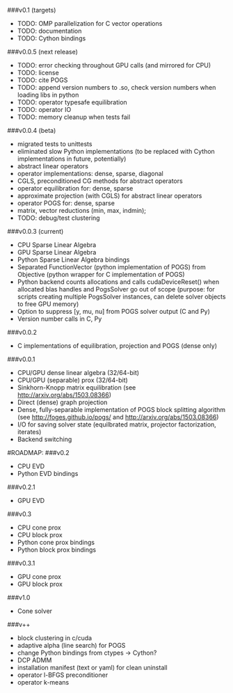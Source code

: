 ###v0.1 (targets)
- TODO: OMP parallelization for C vector operations
- TODO: documentation
- TODO: Cython bindings

###v0.0.5 (next release)
- TODO: error checking throughout GPU calls (and mirrored for CPU)
- TODO: license
- TODO: cite POGS
- TODO: append version numbers to .so, check version numbers when loading libs in python
- TODO: operator typesafe equilibration
- TODO: operator IO
- TODO: memory cleanup when tests fail 

###v0.0.4 (beta)
- migrated tests to unittests
- eliminated slow Python implementations (to be replaced with Cython implementations in future, potentially)
- abstract linear operators
- operator implementations: dense, sparse, diagonal
- CGLS, preconditioned CG methods for abstract operators
- operator equilibration for: dense, sparse
- approximate projection (with CGLS) for abstract linear operators
- operator POGS for: dense, sparse
- matrix, vector reductions (min, max, indmin); 
- TODO: debug/test clustering

###v0.0.3 (current)
- CPU Sparse Linear Algebra
- GPU Sparse Linear Algebra
- Python Sparse Linear Algebra bindings
- Separated FunctionVector (python implementation of POGS) from Objective (python wrapper for C implementation of POGS)
- Python backend counts allocations and calls cudaDeviceReset() when allocated blas handles and PogsSolver go out of scope (purpose: for scripts creating multiple PogsSolver instances, can delete solver objects to free GPU memory)
- Option to suppress [y, mu, nu] from POGS solver output (C and Py)
- Version number calls in C, Py

###v0.0.2
- C implementations of equilibration, projection and POGS (dense only)

###v0.0.1
- CPU/GPU dense linear algebra (32/64-bit)
- CPU/GPU (separable) prox (32/64-bit)
- Sinkhorn-Knopp matrix equilibration (see http://arxiv.org/abs/1503.08366)
- Direct (dense) graph projection
- Dense, fully-separable implementation of POGS block splitting algorithm (see http://foges.github.io/pogs/ and http://arxiv.org/abs/1503.08366)
- I/O for saving solver state (equilbrated matrix, projector factorization, iterates)
- Backend switching

#ROADMAP:
###v0.2
- CPU EVD
- Python EVD bindings

###v0.2.1
- GPU EVD

###v0.3
- CPU cone prox
- CPU block prox
- Python cone prox bindings
- Python block prox bindings

###v0.3.1
- GPU cone prox
- GPU block prox

###v1.0
- Cone solver

###v++
- block clustering in c/cuda
- adaptive alpha (line search) for POGS
- change Python bindings from ctypes -> Cython?
- DCP ADMM
- installation manifest (text or yaml) for clean uninstall
- operator l-BFGS preconditioner
- operator k-means